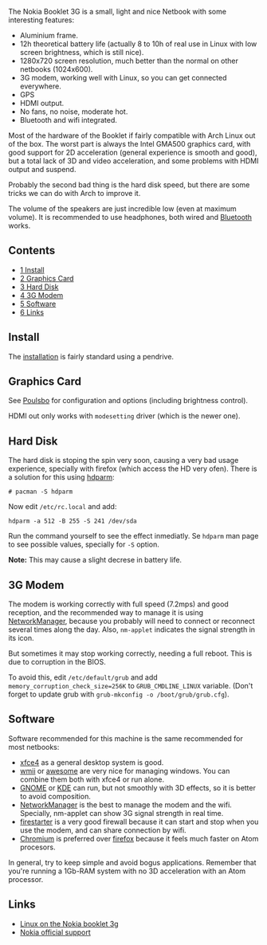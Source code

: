 The Nokia Booklet 3G is a small, light and nice Netbook with some interesting features:

*   Aluminium frame.
*   12h theoretical battery life (actually 8 to 10h of real use in Linux with low screen brightness, which is still nice).
*   1280x720 screen resolution, much better than the normal on other netbooks (1024x600).
*   3G modem, working well with Linux, so you can get connected everywhere.
*   GPS
*   HDMI output.
*   No fans, no noise, moderate hot.
*   Bluetooth and wifi integrated.

Most of the hardware of the Booklet if fairly compatible with Arch Linux out of the box. The worst part is always the Intel GMA500 graphics card, with good support for 2D acceleration (general experience is smooth and good), but a total lack of 3D and video acceleration, and some problems with HDMI output and suspend.

Probably the second bad thing is the hard disk speed, but there are some tricks we can do with Arch to improve it.

The volume of the speakers are just incredible low (even at maximum volume). It is recommended to use headphones, both wired and [Bluetooth](/index.php/Bluetooth_headset "Bluetooth headset") works.

## Contents

*   [1 Install](#Install)
*   [2 Graphics Card](#Graphics_Card)
*   [3 Hard Disk](#Hard_Disk)
*   [4 3G Modem](#3G_Modem)
*   [5 Software](#Software)
*   [6 Links](#Links)

## Install

The [installation](/index.php/Installation "Installation") is fairly standard using a pendrive.

## Graphics Card

See [Poulsbo](/index.php/Poulsbo "Poulsbo") for configuration and options (including brightness control).

HDMI out only works with `modesetting` driver (which is the newer one).

## Hard Disk

The hard disk is stoping the spin very soon, causing a very bad usage experience, specially with firefox (which access the HD very ofen). There is a solution for this using [hdparm](/index.php/Hdparm "Hdparm"):

`# pacman -S hdparm`

Now edit `/etc/rc.local` and add:

`hdparm -a 512 -B 255 -S 241 /dev/sda`

Run the command yourself to see the effect inmediatly. Se `hdparm` man page to see possible values, specially for `-S` option.

**Note:** This may cause a slight decrese in battery life.

## 3G Modem

The modem is working correctly with full speed (7.2mps) and good reception, and the recommended way to manage it is using [NetworkManager](/index.php/NetworkManager "NetworkManager"), because you probably will need to connect or reconnect several times along the day. Also, `nm-applet` indicates the signal strength in its icon.

But sometimes it may stop working correctly, needing a full reboot. This is due to corruption in the BIOS.

To avoid this, edit `/etc/default/grub` and add `memory_corruption_check_size=256K` to `GRUB_CMDLINE_LINUX` variable. (Don't forget to update grub with `grub-mkconfig -o /boot/grub/grub.cfg`).

## Software

Software recommended for this machine is the same recommended for most netbooks:

*   [xfce4](/index.php/Xfce4 "Xfce4") as a general desktop system is good.
*   [wmii](/index.php/Wmii "Wmii") or [awesome](/index.php/Awesome "Awesome") are very nice for managing windows. You can combine them both with xfce4 or run alone.
*   [GNOME](/index.php/GNOME "GNOME") or [KDE](/index.php/KDE "KDE") can run, but not smoothly with 3D effects, so it is better to avoid composition.
*   [NetworkManager](/index.php/NetworkManager "NetworkManager") is the best to manage the modem and the wifi. Specially, nm-applet can show 3G signal strength in real time.
*   [firestarter](https://aur.archlinux.org/packages/firestarter/) is a very good firewall because it can start and stop when you use the modem, and can share connection by wifi.
*   [Chromium](/index.php/Chromium "Chromium") is preferred over [firefox](/index.php/Firefox "Firefox") because it feels much faster on Atom procesors.

In general, try to keep simple and avoid bogus applications. Remember that you're running a 1Gb-RAM system with no 3D acceleration with an Atom processor.

## Links

*   [Linux on the Nokia booklet 3g](http://rant.gulbrandsen.priv.no/hardware/linux-nokia-booklet)
*   [Nokia official support](http://www.nokia.com/us-en/support/product/nokia-booklet-3g/)